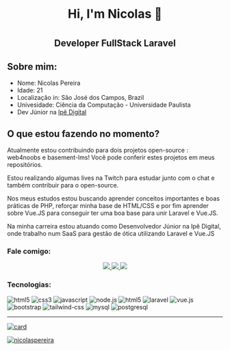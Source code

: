 
<h1 align="center"> Hi, I'm Nicolas 👋 <h1>
<h2 align="center"> Developer FullStack Laravel </h2>

<h2> Sobre mim: </h2>
<div>
    <ul>
        <li>
            Nome: Nicolas Pereira
        </li>
        <li>
            Idade: 21
        </li>
        <li>
            Localização in: São José dos Campos, Brazil
        </li>
        <li>
            Univesidade: Ciência da Computação - Universidade Paulista
        </li>
        <li>
            Dev Júnior na 
            <a href="https://ipe.digital/">Ipê Digital</a>
        </li>
    <ul>
</div>

<h2> O que estou fazendo no momento? </h2>
<div>
<p>
    Atualmente estou contribuindo para dois projetos open-source : web4noobs e basement-lms! Você pode conferir estes projetos em meus repositórios.
</p>
<p>
    Estou realizando algumas lives na Twitch para estudar junto com o chat e também contribuir para o open-source.
</p>
<p>
    Nos meus estudos estou buscando aprender conceitos importantes e boas práticas de PHP, reforçar minha base de HTML/CSS e por fim aprender sobre Vue.JS para conseguir ter uma boa base para unir Laravel e Vue.JS.
</p>

<p>
    Na minha carreira estou atuando como Desenvolvedor Júnior na Ipê Digital, onde trabalho num SaaS para gestão de ótica utilizando Laravel e Vue.JS
</p>
</div>

<h3> Fale comigo: </h3>

<div align="center">
    <a target='_blank' href="https://www.linkedin.com/in/nicolas-pereira/">
        <img src="https://img.shields.io/badge/LinkedIn-0077B5?style=for-the-badge&logo=linkedin&logoColor=white">
    </a>
    <a target='_blank' href="https://twitch.tv/nicolaspereiradev">
        <img src="https://img.shields.io/badge/Twitch-9146FF?style=for-the-badge&logo=twitch&logoColor=white">
    </a>
    <a target='_blank' href="https://twitter.com/devnic_">
        <img src="https://img.shields.io/badge/Twitter-1DA1F2?style=for-the-badge&logo=twitter&logoColor=white">
    </a>
</div>

<h3 align="left">Tecnologias:</h3>
 
<img src="https://img.shields.io/badge/HTML5-E34F26?style=for-the-badge&logo=html5&logoColor=white" alt="html5">

<img src="https://img.shields.io/badge/CSS3-1572B6?style=for-the-badge&logo=css3&logoColor=white" alt="css3">

<img src="https://img.shields.io/badge/JavaScript-F7DF1E?style=for-the-badge&logo=javascript&logoColor=black" alt="javascript">

<img src="https://img.shields.io/badge/Node.js-43853D?style=for-the-badge&logo=node.js&logoColor=white" alt="node.js">

<img src="https://img.shields.io/badge/PHP-777BB4?style=for-the-badge&logo=php&logoColor=white" alt="html5">
<img src="https://img.shields.io/badge/Laravel-FF2D20?style=for-the-badge&logo=laravel&logoColor=white" alt="laravel">

<img src="https://img.shields.io/badge/Vue.js-35495E?style=for-the-badge&logo=vue.js&logoColor=4FC08D" alt="vue.js">

<img src="https://img.shields.io/badge/Bootstrap-563D7C?style=for-the-badge&logo=bootstrap&logoColor=white" alt="bootstrap">

<img src="https://img.shields.io/badge/Tailwind_CSS-38B2AC?style=for-the-badge&logo=tailwind-css&logoColor=white" alt="tailwind-css">


<img src="https://img.shields.io/badge/MySQL-00000F?style=for-the-badge&logo=mysql&logoColor=white" alt="mysql">

<img src="https://img.shields.io/badge/PostgreSQL-316192?style=for-the-badge&logo=postgresql&logoColor=white" alt="postgresql">

---
[![card](https://github-readme-stats.vercel.app/api?username=nicolaspereira&theme=tokyonight)](https://github.com/nicolaspereira/)

[![nicolaspereira](https://github-readme-stats.vercel.app/api/top-langs/?username=nicolaspereira&hide=html&layout=compact&theme=tokyonight)](https://github.com/nicolaspereira/)